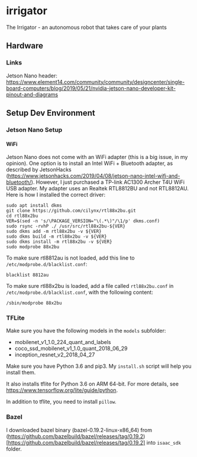 # irrigator

The Irrigator - an autonomous robot that takes care of your plants

## Hardware

### Links

Jetson Nano header: https://www.element14.com/community/community/designcenter/single-board-computers/blog/2019/05/21/nvidia-jetson-nano-developer-kit-pinout-and-diagrams

## Setup Dev Environment

### Jetson Nano Setup

#### WiFi

Jetson Nano does not come with an WiFi adapter (this is a big issue, in my opinion). One option is to install an Intel WiFi + Bluetooth adapter, as described by JetsonHacks (https://www.jetsonhacks.com/2019/04/08/jetson-nano-intel-wifi-and-bluetooth/). However, I just purchased a TP-link AC1300 Archer T4U WiFi USB adapter. My adapter uses an Realtek RTL8812BU and not RTL8812AU. Here is how I installed the correct driver:

```
sudo apt install dkms
git clone https://github.com/cilynx/rtl88x2bu.git
cd rtl88x2bu
VER=$(sed -n 's/\PACKAGE_VERSION="\(.*\)"/\1/p' dkms.conf)
sudo rsync -rvhP ./ /usr/src/rtl88x2bu-${VER}
sudo dkms add -m rtl88x2bu -v ${VER}
sudo dkms build -m rtl88x2bu -v ${VER}
sudo dkms install -m rtl88x2bu -v ${VER}
sudo modprobe 88x2bu
```

To make sure rtl8812au is not loaded, add this line to ``/etc/modprobe.d/blacklist.conf``:

```
blacklist 8812au
```

To make sure rtl88x2bu is loaded, add a file called ``rtl88x2bu.conf`` in ``/etc/modprobe.d/blacklist.conf``, with the following content:

```
/sbin/modprobe 88x2bu
```

### TFLite

Make sure you have the following models in the ``models`` subfolder:
* mobilenet_v1_1.0_224_quant_and_labels
* coco_ssd_mobilenet_v1_1.0_quant_2018_06_29
* inception_resnet_v2_2018_04_27

Make sure you have Python 3.6 and pip3. My ``install.sh`` script will help you install them.

It also installs tflite for Python 3.6 on ARM 64-bit. For more details, see https://www.tensorflow.org/lite/guide/python.

In addition to tflite, you need to install ``pillow``.

### Bazel

I downloaded bazel binary (bazel-0.19.2-linux-x86_64) from (https://github.com/bazelbuild/bazel/releases/tag/0.19.2)[https://github.com/bazelbuild/bazel/releases/tag/0.19.2] into ``isaac_sdk`` folder.
